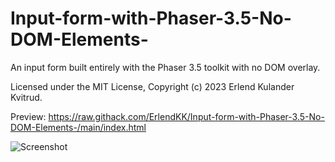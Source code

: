 # Input-form-with-Phaser-3.5-No-DOM-Elements-

An input form built entirely with the Phaser 3.5 toolkit with no DOM overlay.

Licensed under the MIT License, Copyright (c) 2023 Erlend Kulander Kvitrud.

Preview:
https://raw.githack.com/ErlendKK/Input-form-with-Phaser-3.5-No-DOM-Elements-/main/index.html

![Screenshot](https://github.com/ErlendKK/Input-form-in-Phaser-3.5-No-DOM-Overlay-/assets/136587757/61a23810-afae-4328-82b2-13767bd829a5)
